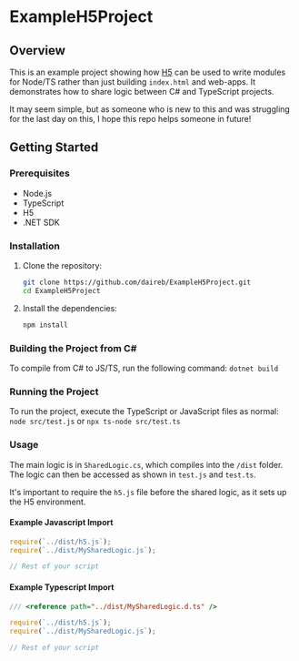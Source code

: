 # ExampleH5Project

## Overview

This is an example project showing how [H5](https://github.com/curiosity-ai/h5) can be used to write modules for Node/TS rather than just building `index.html` and web-apps. It demonstrates how to share logic between C# and TypeScript projects.

It may seem simple, but as someone who is new to this and was struggling for the last day on this, I hope this repo helps someone in future!

## Getting Started

### Prerequisites
- Node.js
- TypeScript
- H5
- .NET SDK

### Installation
1. Clone the repository:
    ```sh
    git clone https://github.com/daireb/ExampleH5Project.git
    cd ExampleH5Project
    ```

2. Install the dependencies:
    ```sh
    npm install
    ```

### Building the Project from C#
To compile from C# to JS/TS, run the following command:
    ```
    dotnet build
    ```

### Running the Project
To run the project, execute the TypeScript or JavaScript files as normal:
    ```
    node src/test.js
    ```
    or
    ```
    npx ts-node src/test.ts
    ```


### Usage
The main logic is in `SharedLogic.cs`, which compiles into the `/dist` folder. The logic can then be accessed as shown in `test.js` and `test.ts`.

It's important to require the `h5.js` file before the shared logic, as it sets up the H5 environment.

#### Example Javascript Import
```javascript
require(`../dist/h5.js`);
require(`../dist/MySharedLogic.js`);

// Rest of your script
```

#### Example Typescript Import
```typescript
/// <reference path="../dist/MySharedLogic.d.ts" />

require(`../dist/h5.js`);
require(`../dist/MySharedLogic.js`);

// Rest of your script
```
